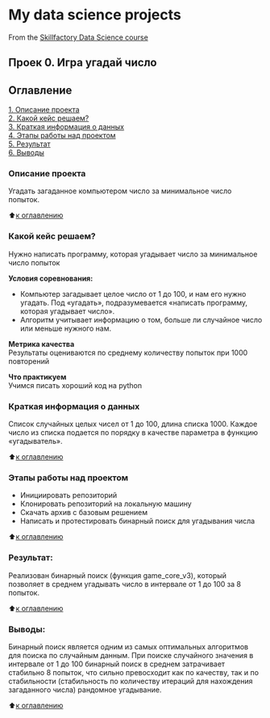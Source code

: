 # My data science projects
From the [Skillfactory Data Science course](http://skillfactory.ru/data-scientist)

## Проек 0. Игра угадай число

## Оглавление  
[1. Описание проекта](https://github.com/VicS-Hub2023/DS_Solution/blob/main/README.md#Описание-проекта)  
[2. Какой кейс решаем?](https://github.com/VicS-Hub2023/DS_Solution/blob/main/README.md#Какой-кейс-решаем)  
[3. Краткая информация о данных](https://github.com/VicS-Hub2023/DS_Solution/blob/main/README.md#Краткая-информация-о-данных)  
[4. Этапы работы над проектом](https://github.com/VicS-Hub2023/DS_Solution/blob/main/README.md#Этапы-работы-над-проектом)  
[5. Результат](https://github.com/VicS-Hub2023/DS_Solution/blob/main/README.md#Результат)    
[6. Выводы](https://github.com/VicS-Hub2023/DS_Solution/blob/main/README.md#Выводы) 

### Описание проекта    
Угадать загаданное компьютером число за минимальное число попыток.

:arrow_up:[к оглавлению](https://github.com/VicS-Hub2023/DS_Solution/blob/main/README.md#Оглавление)


### Какой кейс решаем?    
Нужно написать программу, которая угадывает число за минимальное число попыток

**Условия соревнования:**  
- Компьютер загадывает целое число от 1 до 100, и нам его нужно угадать. Под «угадать», подразумевается «написать программу, которая угадывает число».
- Алгоритм учитывает информацию о том, больше ли случайное число или меньше нужного нам.

**Метрика качества**     
Результаты оцениваются по среднему количеству попыток при 1000 повторений

**Что практикуем**     
Учимся писать хороший код на python


### Краткая информация о данных
Список случайных целых чисел от 1 до 100, длина списка 1000. Каждое число из списка подается по порядку в качестве параметра в функцию «угадыватель».
  
:arrow_up:[к оглавлению](https://github.com/VicS-Hub2023/DS_Solution/blob/main/README.md#Оглавление)


### Этапы работы над проектом  
- Инициировать репозиторий
- Клонировать репозиторий на локальную машину
- Скачать архив с базовым решением
- Написать и протестировать бинарный поиск для угадывания числа

:arrow_up:[к оглавлению](https://github.com/VicS-Hub2023/DS_Solution/blob/main/README.md#Оглавление)


### Результат:  
Реализован бинарный поиск (функция  game_core_v3), который позволяет в среднем угадывать число в интервале от 1 до 100 за 8 попыток.

:arrow_up:[к оглавлению](https://github.com/VicS-Hub2023/DS_Solution/blob/main/README.md#Оглавление)


### Выводы:  
Бинарный поиск является одним из самых оптимальных алгоритмов для поиска по случайным данным. При поиске случайного значения в интервале от 1 до 100 бинарный поиск в среднем затрачивает стабильно 8 попыток, что сильно превосходит как по качеству, так и по стабильности (стабильность по количеству итераций для нахождения загаданного числа) рандомное угадывание.

:arrow_up:[к оглавлению](https://github.com/VicS-Hub2023/DS_Solution/blob/main/README.md#Оглавление)






